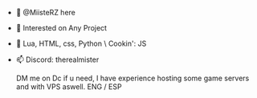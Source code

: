 - 👋 @MiisteRZ here
- 👀 Interested on Any Project
- 🌱 Lua, HTML, css, Python \ Cookin': JS
- 📫 Discord: therealmister

  DM me on Dc if u need, I have experience hosting some game servers and with VPS aswell. ENG / ESP
